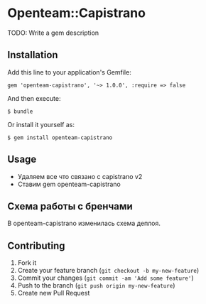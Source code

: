 # Openteam::Capistrano

TODO: Write a gem description

## Installation

Add this line to your application's Gemfile:

    gem 'openteam-capistrano', '~> 1.0.0', :require => false

And then execute:

    $ bundle

Or install it yourself as:

    $ gem install openteam-capistrano

## Usage

* Удаляем все что связано с capistrano v2
* Ставим gem openteam-capistrano

## Схема работы с бренчами

В openteam-capistrano изменилась схема деплоя.

## Contributing

1. Fork it
2. Create your feature branch (`git checkout -b my-new-feature`)
3. Commit your changes (`git commit -am 'Add some feature'`)
4. Push to the branch (`git push origin my-new-feature`)
5. Create new Pull Request
